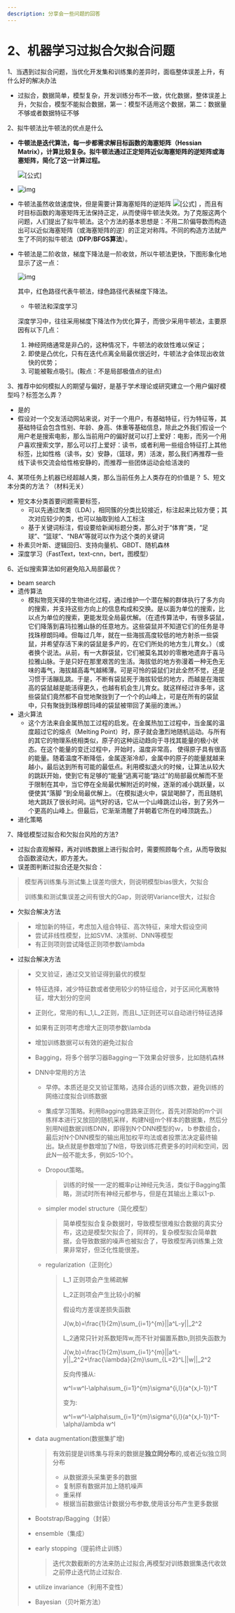 ```yaml
---
description: 分享会一些问题的回答
---
```


# 2、机器学习过拟合欠拟合问题

1、当遇到过拟合问题，当优化开发集和训练集的差异时，面临整体误差上升，有什么好的解决办法

* 过拟合，数据简单，模型复杂，开发训练分布不一致，优化数据，整体误差上升，欠拟合，模型不能拟合数据，第一：模型不适用这个数据，第二：数据量不够或者数据特征不够

2、拟牛顿法比牛顿法的优点是什么

* **牛顿法是迭代算法，每一步都需求解目标函数的海塞矩阵（Hessian Matrix），计算比较复杂。拟牛顿法通过正定矩阵近似海塞矩阵的逆矩阵或海塞矩阵，简化了这一计算过程。**

  ![\[&#x516C;&#x5F0F;\]](https://www.zhihu.com/equation?tex=x_{k%2B1}%3Dx_{k}-\lambda_k+H^{-1}_{k}g_k\\)

* ![img](https://pic1.zhimg.com/v2-dac11d82ecb2566f54ce8b518d51293c_b.webp)
* 牛顿法虽然收敛速度快，但是需要计算海塞矩阵的逆矩阵 ![\[&#x516C;&#x5F0F;\]](https://www.zhihu.com/equation?tex=H%5E%7B-1%7D) ，而且有时目标函数的海塞矩阵无法保持正定，从而使得牛顿法失效。为了克服这两个问题，人们提出了拟牛顿法。这个方法的基本思想是：不用二阶偏导数而构造出可以近似海塞矩阵（或海塞矩阵的逆）的正定对称阵。不同的构造方法就产生了不同的拟牛顿法（**DFP**/**BFGS算法**）。
* 牛顿法是二阶收敛，梯度下降法是一阶收敛，所以牛顿法更快，下图形象化地显示了这一点：

  ![img](https://pic4.zhimg.com/80/v2-4980eec3aa27524f9bc70e57dafe56ab_720w.jpg)

  其中，红色路径代表牛顿法，绿色路径代表梯度下降法。

  * 牛顿法和深度学习

  深度学习中，往往采用梯度下降法作为优化算子，而很少采用牛顿法，主要原因有以下几点：

  1. 神经网络通常是非凸的，这种情况下，牛顿法的收敛性难以保证；
  2. 即使是凸优化，只有在迭代点离全局最优很近时，牛顿法才会体现出收敛快的优势；
  3. 可能被鞍点吸引。\(鞍点：不是局部极值点的驻点\)

3、推荐中如何模拟人的期望与偏好，是基于学术理论或研究建立一个用户偏好模型吗？标签怎么弄？

* 是的
* 假设对一个交友活动网站来说，对于一个用户，有基础特征，行为特征等，其基础特征会包含性别、年龄、身高、体重等基础信息，除此之外我们假设一个用户老是搜索电影，那么当前用户的偏好就可以打上爱好：电影，而另一个用户喜欢搜索文学，那么可以打上爱好：读书，或者利用一些组合特征打上其他标签，比如性格（读书，女）安静，（篮球，男）活泼，那么我们再推荐一些线下读书交流会给性格安静的，而推荐一些团体运动会给活泼的

4、某项任务上机器已经超越人类，那么当前任务上人类存在的价值是？ 5、短文本分类的方法？（材料无关）

* 短文本分类首要问题需要标签，
  * 可以先通过聚类（LDA），相同簇的分类比较接近，标注起来比较方便；其次对应较少的类，也可以抽取到给人工标注
  * 基于关键词标注，假设要给新闻标题分类，那么对于“体育”类，“足球”、“篮球”、“NBA”等就可以作为这个类的关键词
* 朴素贝叶斯、逻辑回归、支持向量机、GBDT、随机森林
* 深度学习（FastText，text-cnn，bert，图模型）

6、近似搜索算法如何避免陷入局部最优？

* beam search
* 遗传算法
  * 模拟物竞天择的生物进化过程，通过维护一个潜在解的群体执行了多方向的搜索，并支持这些方向上的信息构成和交换。是以面为单位的搜索，比以点为单位的搜索，更能发现全局最优解。（在遗传算法中，有很多袋鼠，它们降落到喜玛拉雅山脉的任意地方。这些袋鼠并不知道它们的任务是寻找珠穆朗玛峰。但每过几年，就在一些海拔高度较低的地方射杀一些袋鼠，并希望存活下来的袋鼠是多产的，在它们所处的地方生儿育女。）（或者换个说法。从前，有一大群袋鼠，它们被莫名其妙的零散地遗弃于喜马拉雅山脉。于是只好在那里艰苦的生活。海拔低的地方弥漫着一种无色无味的毒气，海拔越高毒气越稀薄。可是可怜的袋鼠们对此全然不觉，还是习惯于活蹦乱跳。于是，不断有袋鼠死于海拔较低的地方，而越是在海拔高的袋鼠越是能活得更久，也越有机会生儿育女。就这样经过许多年，这些袋鼠们竟然都不自觉地聚拢到了一个个的山峰上，可是在所有的袋鼠中，只有聚拢到珠穆朗玛峰的袋鼠被带回了美丽的澳洲。）
* 退火算法
  * 这个方法来自金属热加工过程的启发。在金属热加工过程中，当金属的温度超过它的熔点（Melting Point）时，原子就会激烈地随机运动。与所有的其它的物理系统相类似，原子的这种运动趋向于寻找其能量的极小状态。在这个能量的变迁过程中，开始时，温度非常高， 使得原子具有很高的能量。随着温度不断降低，金属逐渐冷却，金属中的原子的能量就越来越小，最后达到所有可能的最低点。利用模拟退火的时候，让算法从较大的跳跃开始，使到它有足够的“能量”逃离可能“路过”的局部最优解而不至于限制在其中，当它停在全局最优解附近的时候，逐渐的减小跳跃量，以便使其“落脚 ”到全局最优解上。（在模拟退火中，袋鼠喝醉了，而且随机地大跳跃了很长时间。运气好的话，它从一个山峰跳过山谷，到了另外一个更高的山峰上。但最后，它渐渐清醒了并朝着它所在的峰顶跳去。）
* 进化策略

7、降低模型过拟合和欠拟台风险的方法?

* 过拟合直观解释，再对训练数据上进行拟合时，需要照顾每个点，从而导致拟合函数波动大，即方差大。
* 误差图判断过拟合还是欠拟合：

> 模型再训练集与测试集上误差均很大，则说明模型bias很大，欠拟合
>
> 训练集和测试集误差之间有很大的Gap，则说明Variance很大，过拟合

* 欠拟合解决方法

> * 增加新的特征，考虑加入组合特征、高次特征，来增大假设空间
> * 尝试非线性模型，比如SVM、决策树、DNN等模型
> * 有正则项则尝试降低正则项参数\lambda

* 过拟合解决方法

> * 交叉验证，通过交叉验证得到最优的模型
> * 特征选择，减少特征数或者使用较少的特征组合，对于区间化离散特征，增大划分的空间
> * 正则化，常用的有L\_1,L\_2正则，而且L\_1正则还可以自动进行特征选择
> * 如果有正则项考虑增大正则项参数\lambda
> * 增加训练数据可以有效的避免过拟合
> * Bagging，将多个弱学习器Bagging一下效果会好很多，比如随机森林
> * DNN中常用的方法
>   * 早停。本质还是交叉验证策略，选择合适的训练次数，避免训练的网络过度拟合训练数据
>   * 集成学习策略。利用Bagging思路来正则化，首先对原始的m个训练样本进行又放回的随机采样，构建N组m个样本的数据集，然后分别用N组数据训练DNN，即得到N个DNN模型的ｗ，ｂ参数组合，最后对N个DNN模型的输出用加权平均法或者投票法决定最终输出。缺点就是参数增加了N倍，导致训练花费更多的时间和空间，因此N一般不能太多，例如5-10个。
>   * Dropout策略。
>
>     > 训练的时候一一定的概率p让神经元失活，类似于Bagging策略，测试时所有神经元都参与，但是在其输出上乘以1-p.
>
>   * simpler model structure（简化模型）
>
>     > 简单模型拟合复杂数据时，导致模型很难拟合数据的真实分布，这边是模型欠拟合了，同样的，复杂模型拟合简单数据，会导致数据的噪声也被拟合了，导致模型再训练集上效果非常好，但泛化性能很差。
>
>   * regularization（正则化）
>
>     > L\_1 正则项会产生稀疏解
>     >
>     > L\_2正则项会产生比较小的解
>     >
>     > 假设均方差误差损失函数
>     >
>     >  J\(w,b\)=\frac{1}{2m}\sum\_{i=1}^{m}\|\|a^L-y\|\|\_2^2
>     >
>     > L\_2通常只针对系数矩阵w,而不针对偏置系数b,则损失函数为
>     >
>     > J\(w,b\)=\frac{1}{2m}\sum\_{i=1}^{m}\|\|a^L-y\|\|\_2^2+\frac{\lambda}{2m}\sum\_{L=2}^L\|\|w\|\|\_2^2
>     >
>     > 反向传播从:
>     >
>     > w^l=w^l-\alpha\sum\_{i=1}^{m}\sigma^{i,l}\(a^{x,l-1}\)^T
>     >
>     > 变为:
>     >
>     > w^l=w^l-\alpha\sum\_{i=1}^{m}\sigma^{i,l}\(a^{x,l-1}\)^T-\alpha\lambda w^l
> * data augmentation\(数据集扩增\)
>
>   > 有效前提是训练集与将来的数据是**独立同分布**的,或者近似独立同分布
>   >
>   > * 从数据源头采集更多的数据
>   > * 复制原有数据并加上随机噪声
>   > * 重采样
>   > * 根据当前数据估计数据分布参数,使用该分布产生更多数据
>
> * Bootstrap/Bagging（封装）
> * ensemble（集成）
> * early stopping（提前终止训练）
>
>   > 迭代次数截断的方法来防止过拟合,再模型对训练数据集迭代收敛之前停止迭代防止过拟合.
>
> * utilize invariance（利用不变性）
> * Bayesian（贝叶斯方法）

